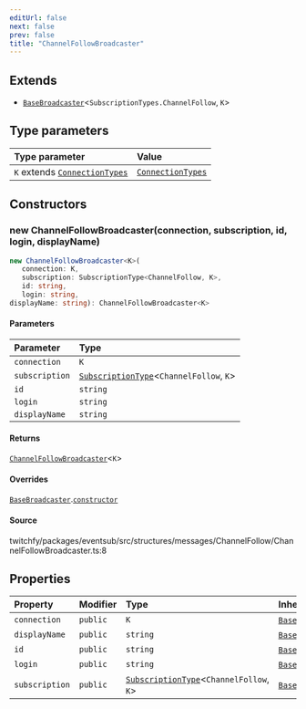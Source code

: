 ```yaml
---
editUrl: false
next: false
prev: false
title: "ChannelFollowBroadcaster"
---
```


## Extends

- [`BaseBroadcaster`](/api/eventsub/classes/basebroadcaster/)\<`SubscriptionTypes.ChannelFollow`, `K`\>

## Type parameters

| Type parameter | Value |
| :------ | :------ |
| `K` extends [`ConnectionTypes`](/api/eventsub/type-aliases/connectiontypes/) | [`ConnectionTypes`](/api/eventsub/type-aliases/connectiontypes/) |

## Constructors

### new ChannelFollowBroadcaster(connection, subscription, id, login, displayName)

```ts
new ChannelFollowBroadcaster<K>(
   connection: K, 
   subscription: SubscriptionType<ChannelFollow, K>, 
   id: string, 
   login: string, 
displayName: string): ChannelFollowBroadcaster<K>
```

#### Parameters

| Parameter | Type |
| :------ | :------ |
| `connection` | `K` |
| `subscription` | [`SubscriptionType`](/api/eventsub/type-aliases/subscriptiontype/)\<`ChannelFollow`, `K`\> |
| `id` | `string` |
| `login` | `string` |
| `displayName` | `string` |

#### Returns

[`ChannelFollowBroadcaster`](/api/eventsub/classes/channelfollowbroadcaster/)\<`K`\>

#### Overrides

[`BaseBroadcaster`](/api/eventsub/classes/basebroadcaster/).[`constructor`](/api/eventsub/classes/basebroadcaster/#constructors)

#### Source

twitchfy/packages/eventsub/src/structures/messages/ChannelFollow/ChannelFollowBroadcaster.ts:8

## Properties

| Property | Modifier | Type | Inherited from |
| :------ | :------ | :------ | :------ |
| `connection` | `public` | `K` | [`BaseBroadcaster`](/api/eventsub/classes/basebroadcaster/).`connection` |
| `displayName` | `public` | `string` | [`BaseBroadcaster`](/api/eventsub/classes/basebroadcaster/).`displayName` |
| `id` | `public` | `string` | [`BaseBroadcaster`](/api/eventsub/classes/basebroadcaster/).`id` |
| `login` | `public` | `string` | [`BaseBroadcaster`](/api/eventsub/classes/basebroadcaster/).`login` |
| `subscription` | `public` | [`SubscriptionType`](/api/eventsub/type-aliases/subscriptiontype/)\<`ChannelFollow`, `K`\> | [`BaseBroadcaster`](/api/eventsub/classes/basebroadcaster/).`subscription` |
